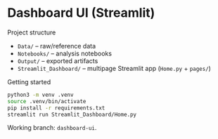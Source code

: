 # Dashboard UI (Streamlit)

Project structure
- `Data/` – raw/reference data
- `Notebooks/` – analysis notebooks
- `Output/` – exported artifacts
- `Streamlit_Dashboard/` – multipage Streamlit app (`Home.py` + `pages/`)

Getting started
```bash
python3 -m venv .venv
source .venv/bin/activate
pip install -r requirements.txt
streamlit run Streamlit_Dashboard/Home.py
```

Working branch: `dashboard-ui`.

